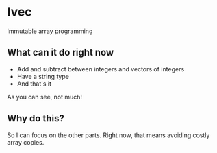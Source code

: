 # Ivec

Immutable array programming

## What can it do right now

* Add and subtract between integers and vectors of integers
* Have a string type
* And that's it

As you can see, not much!

## Why do this?

So I can focus on the other parts.
Right now, that means avoiding costly array copies.
